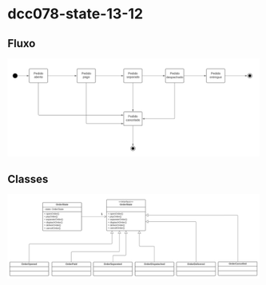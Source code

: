 # dcc078-state-13-12

## Fluxo

![Diagrama de fluxo](./diagrama.png)

## Classes

![Diagrama de classes](./diagrama-02.png)
